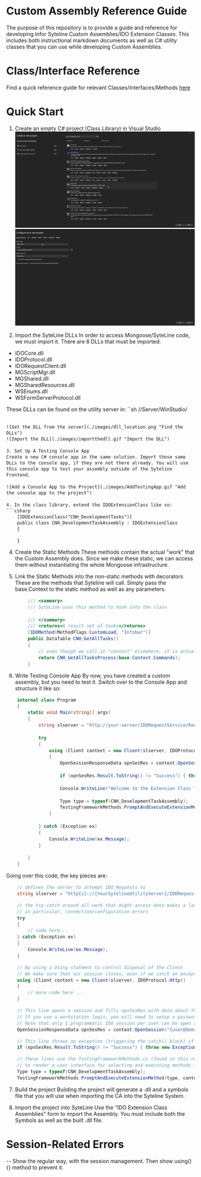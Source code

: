 # Custom Assembly Reference Guide

The purpose of this repository is to provide a guide and reference for developing Infor Syteline Custom Assemblies/IDO Extension Classes.
This includes both instructional markdown documents as well as C# utility classes that you can use while developing Custom Assemblies.

# Class/Interface Reference

Find a quick reference guide for relevant Classes/Interfaces/Methods [here]('./reference.md')

# Quick Start

1. Create an empty C# project (Class Library) in Visual Studio
![Create a class library](./images/newproject.png "Create a new project")
![Name your project](./images/newproject_name.png "Name the project")

2. Import the SyteLine DLLs
In order to access Mongoose/SyteLine code, we must import it. There are 8 DLLs that must be imported:
- IDOCore.dll 
- IDOProtocol.dll 
- IDORequestClient.dll 
- MGScriptMgr.dll 
- MGShared.dll 
- MGSharedResources.dll 
- WSEnums.dll 
- WSFormServerProtocol.dll 

These DLLs can be found on the utility server in:
``sh
<InstallerDirectory>/<DatedFolder>/Server/WinStudio/
```

![Get the DLL from the server](./images/dll_location.png "Find the DLLs")
![Import the DLL](./images/importthedll.gif "Import the DLL")

3. Set Up A Testing Console App
Create a new C# console app in the same solution. Import those same DLLs to the console app, if they are not there already. You will use this console app to test your assembly outside of the Syteline Frontend.

![Add a Console App to the Project](./images/AddTestingApp.gif "Add the console app to the project") 

4. In the class library, extend the IDOExtensionClass like so: 
```csharp
    [IDOExtensionClass("CNH_DevelopmentTasks")]
    public class CNH_DevelopmentTaskAssembly : IDOExtensionClass
    {
        
    }
```

4. Create the Static Methods
These methods contain the actual "work" that the Custom Assembly does. Since we make 
these static, we can access them without instantiating the whole Mongoose infrastructure.

5. Link the Static Methods into the non-static methods with decorators
These are the methods that Syteline will call. Simply pass the base.Context to the static method as well as any parameters.

```csharp
        /// <summary>
        /// SyteLine uses this method to hook into the class

        /// </summary>
        /// <returns>A result set of tasks</returns>
        [IDOMethod(MethodFlags.CustomLoad, "Infobar")]
        public DataTable CNH_GetAllTasks()
        {
            // even though we call it "context" elsewhere, it is actually Context.Commands
            return CNH_GetAllTasksProcess(base.Context.Commands);
        }
```

6. Write Testing Console App
By now, you have created a custom assembly, but you need to test it. Switch over to the Console App and structure it like so:
```csharp 
    internal class Program
    {
        static void Main(string[] args)
        {
            string slserver = "http://your-server/IDORequestService/RequestService.aspx";

            try
            {
                using (Client context = new Client(slserver, IDOProtocol.Http))
                {
                    OpenSessionResponseData opnSesRes = context.OpenSession("username", "password", "siteconfig");

                    if (opnSesRes.Result.ToString() != "Success") { throw new Exception(opnSesRes.Result.ToString()); }

                    Console.WriteLine("Welcome to the Extension Class Testing Framework. Which method would you like to test?");

                    Type type = typeof(CNH_DevelopmentTaskAssembly);
                    TestingFrameworkMethods.PromptAndExecuteExtensionMethod(type, context);
                }

            } catch (Exception ex)
            {
                Console.WriteLine(ex.Message);
            }

        }
    }
```

Going over this code, the key pieces are:
```csharp
    // defines the server to attempt IDO Requests to 
    string slserver = "http{s}://{YourSytelineUtilityServer}/IDORequestService/RequestService.aspx";
```
```csharp
    // the try-catch around all work that might access data makes a last line of defense to catch and inform you of errors 
    // in particular, connection/configuration errors
    try
    {
        // code here...
    } catch (Exception ex)
    {
        Console.WriteLine(ex.Message);
    }
```
```csharp
    // By using a Using statment to control disposal of the Client 
    // We make sure that our session closes, even if we catch an exception, as long as the program completes on it's own.
    using (Client context = new Client(slserver, IDOProtocol.Http))
    {
        // more code here ...
    }
```
```csharp
    // This line opens a session and fills opnSesRes with data about that process. Particularly "opnSesRes.Result" will have the connection response.
    // If you use a workstation login, you will need to setup a password in syteline
    // Note that only 1 programmatic IDO session per user can be open at one time
    OpenSessionResponseData opnSesRes = context.OpenSession("{user@domain.com}", "{userpassword}", "{configuration/site name}");
```
```csharp
    // This line throws an exception (triggering the catch() block) if the connection was unsuccessful
    if (opnSesRes.Result.ToString() != "Success") { throw new Exception(opnSesRes.Result.ToString()); }
```
```csharp 
    // These lines use the TestingFrameworkMethods.cs (found in this repo in code/)
    // to render a user interface for selecting and executing methods in the class CNH_DevelopmentTaskAssembly 
    Type type = typeof(CNH_DevelopmentTaskAssembly);
    TestingFrameworkMethods.PromptAndExecuteExtensionMethod(type, context);
```


7. Build the project
Building the project will generate a .dll and a symbols file that you will use when importing the CA into the Syteline System.

7. Import the project into SyteLine 
Use the "IDO Extension Class Assemblies" form to import the Assembly. You must include 
both the Symbols as well as the built .dll file.



# Session-Related Errors
-- Show the regular way, with the session management. Then show using(){} method to prevent it.

